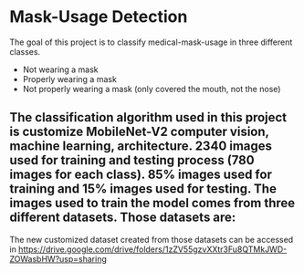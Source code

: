 # Mask-Usage Detection

The goal of this project is to classify medical-mask-usage in three different classes.
- Not wearing a mask
- Properly wearing a mask
- Not properly wearing a mask (only covered the mouth, not the nose)

The classification algorithm used in this project is customize MobileNet-V2 computer vision, machine learning, architecture. 2340 images used for training and testing process (780 images for each class). 85% images used for training and 15% images used for testing. The images used to train the model comes from three different datasets. Those datasets are:
- 


The new customized dataset created from those datasets can be accessed in https://drive.google.com/drive/folders/1zZV55gzvXXtr3Fu8QTMkJWD-ZOWasbHW?usp=sharing

